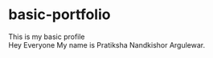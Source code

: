 # basic-portfolio
This is my basic profile
<br>
Hey Everyone My name is Pratiksha Nandkishor Argulewar.
